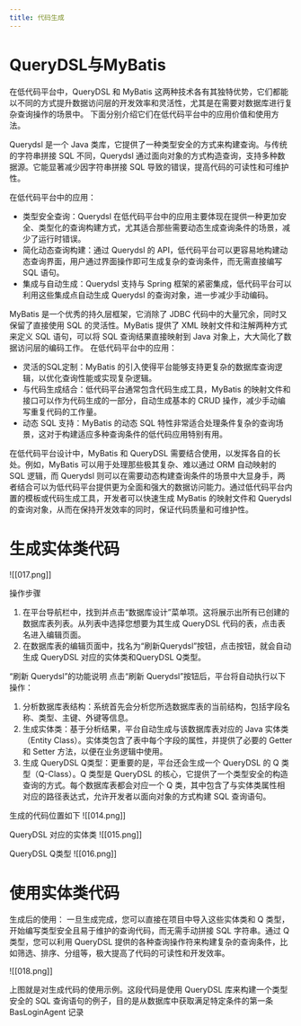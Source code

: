 ```yaml
---
title: 代码生成
---
```


# QueryDSL与MyBatis

在低代码平台中，QueryDSL 和 MyBatis 这两种技术各有其独特优势，它们都能以不同的方式提升数据访问层的开发效率和灵活性，尤其是在需要对数据库进行复杂查询操作的场景中。
下面分别介绍它们在低代码平台中的应用价值和使用方法。

Querydsl 是一个 Java 类库，它提供了一种类型安全的方式来构建查询。与传统的字符串拼接 SQL 不同，Querydsl 通过面向对象的方式构造查询，支持多种数据源。它能显著减少因字符串拼接 SQL 导致的错误，提高代码的可读性和可维护性。

在低代码平台中的应用：
- 类型安全查询：Querydsl 在低代码平台中的应用主要体现在提供一种更加安全、类型化的查询构建方式，尤其适合那些需要动态生成查询条件的场景，减少了运行时错误。
- 简化动态查询构建：通过 Querydsl 的 API，低代码平台可以更容易地构建动态查询界面，用户通过界面操作即可生成复杂的查询条件，而无需直接编写 SQL 语句。
- 集成与自动生成：Querydsl 支持与 Spring 框架的紧密集成，低代码平台可以利用这些集成点自动生成 Querydsl 的查询对象，进一步减少手动编码。

MyBatis 是一个优秀的持久层框架，它消除了 JDBC 代码中的大量冗余，同时又保留了直接使用 SQL 的灵活性。MyBatis 提供了 XML 映射文件和注解两种方式来定义 SQL 语句，可以将 SQL 查询结果直接映射到 Java 对象上，大大简化了数据访问层的编码工作。
在低代码平台中的应用：
- 灵活的SQL定制：MyBatis 的引入使得平台能够支持更复杂的数据库查询逻辑，以优化查询性能或实现复杂逻辑。
- 与代码生成结合：低代码平台通常包含代码生成工具，MyBatis 的映射文件和接口可以作为代码生成的一部分，自动生成基本的 CRUD 操作，减少手动编写重复代码的工作量。
- 动态 SQL 支持：MyBatis 的动态 SQL 特性非常适合处理条件复杂的查询场景，这对于构建适应多种查询条件的低代码应用特别有用。

在低代码平台设计中，MyBatis 和 QueryDSL 需要结合使用，以发挥各自的长处。例如，MyBatis 可以用于处理那些极其复杂、难以通过 ORM 自动映射的 SQL 逻辑，而 Querydsl 则可以在需要动态构建查询条件的场景中大显身手，两者结合可以为低代码平台提供更为全面和强大的数据访问能力。通过低代码平台内置的模板或代码生成工具，开发者可以快速生成 MyBatis 的映射文件和 Querydsl 的查询对象，从而在保持开发效率的同时，保证代码质量和可维护性。

# 生成实体类代码

![[017.png]]

操作步骤
1. 在平台导航栏中，找到并点击“数据库设计”菜单项。这将展示出所有已创建的数据库表列表。从列表中选择您想要为其生成 QueryDSL 代码的表，点击表名进入编辑页面。
2. 在数据库表的编辑页面中，找名为“刷新Querydsl”按钮，点击按钮，就会自动生成 QueryDSL 对应的实体类和QueryDSL Q类型。

“刷新 Querydsl”的功能说明
点击“刷新 Querydsl”按钮后，平台将自动执行以下操作：
1. 分析数据库表结构：系统首先会分析您所选数据库表的当前结构，包括字段名称、类型、主键、外键等信息。
2. 生成实体类：基于分析结果，平台自动生成与该数据库表对应的 Java 实体类（Entity Class）。实体类包含了表中每个字段的属性，并提供了必要的 Getter 和 Setter 方法，以便在业务逻辑中使用。
3. 生成 QueryDSL Q类型：更重要的是，平台还会生成一个 QueryDSL 的 Q 类型（Q-Class）。Q 类型是 QueryDSL 的核心，它提供了一个类型安全的构造查询的方式。每个数据库表都会对应一个 Q 类，其中包含了与实体类属性相对应的路径表达式，允许开发者以面向对象的方式构建 SQL 查询语句。

生成的代码位置如下
![[014.png]]

QueryDSL 对应的实体类
![[015.png]]

QueryDSL Q类型
![[016.png]]

# 使用实体类代码

生成后的使用： 一旦生成完成，您可以直接在项目中导入这些实体类和 Q 类型，开始编写类型安全且易于维护的查询代码，而无需手动拼接 SQL 字符串。通过 Q 类型，您可以利用 QueryDSL 提供的各种查询操作符来构建复杂的查询条件，比如筛选、排序、分组等，极大提高了代码的可读性和开发效率。

![[018.png]]

上图就是对生成代码的使用示例。这段代码是使用 QueryDSL 库来构建一个类型安全的 SQL 查询语句的例子，目的是从数据库中获取满足特定条件的第一条 BasLoginAgent 记录

